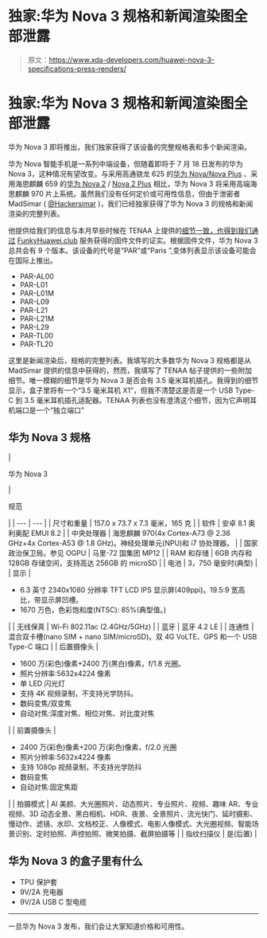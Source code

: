 # 独家:华为 Nova 3 规格和新闻渲染图全部泄露

> 原文：<https://www.xda-developers.com/huawei-nova-3-specifications-press-renders/>

# 独家:华为 Nova 3 规格和新闻渲染图全部泄露

华为 Nova 3 即将推出，我们独家获得了该设备的完整规格表和多个新闻渲染。

华为 Nova 智能手机是一系列中端设备，但随着即将于 7 月 18 日发布的华为 Nova 3，这种情况有望改变。与采用高通骁龙 625 的[华为 Nova/Nova Plus](https://forum.xda-developers.com/nova-plus) 、采用海思麒麟 659 的[华为 Nova 2](https://forum.xda-developers.com/nova-2) / [Nova 2 Plus](https://forum.xda-developers.com/nova-2-plus) 相比，华为 Nova 3 将采用高端海思麒麟 970 片上系统。虽然我们没有任何定价或可用性信息，但由于泄密者 MadSimar ( [@Hackersimar](https://twitter.com/Hackersimar) )，我们已经独家获得了华为 Nova 3 的规格和新闻渲染的完整列表。

他提供给我们的信息与本月早些时候在 TENAA 上提供的[细节一致，也得到我们通过](https://www.xda-developers.com/huawei-nova-3-dual-front-rear-cameras-tenaa/) [FunkyHuawei.club](https://funkyhuawei.club) 服务获得的固件文件的证实。根据固件文件，华为 Nova 3 总共会有 9 个版本。该设备的代号是“PAR”或“Paris ”,变体列表显示该设备可能会在国际上推出。

*   PAR-AL00
*   PAR-L01
*   PAR-L01M
*   PAR-L09
*   PAR-L21
*   PAR-L21M
*   PAR-L29
*   PAR-TL00
*   PAR-TL20

这里是新闻渲染后，规格的完整列表。我填写的大多数华为 Nova 3 规格都是从 MadSimar 提供的信息中获得的，然而，我填写了 TENAA 帖子提供的一些附加细节。唯一模糊的细节是华为 Nova 3 是否会有 3.5 毫米耳机插孔。我得到的细节显示，盒子里将有一个“3.5 毫米耳机 X1”，但我不清楚这是否是一个 USB Type-C 到 3.5 毫米耳机插孔适配器。TENAA 列表也没有澄清这个细节，因为它声明耳机端口是一个“独立端口”

## 华为 Nova 3 规格

| 

华为 Nova 3

 | 

规范

 |
| --- | --- |
| 尺寸和重量 | 157.0 x 73.7 x 7.3 毫米，165 克 |
| 软件 | 安卓 8.1 奥利奥配 EMUI 8.2 |
| 中央处理器 | 海思麒麟 970(4x Cortex-A73 @ 2.36 GHz+4x Cortex-A53 @ 1.8 GHz)。神经处理单元(NPU)和 i7 协处理器。 |
| 国家政治保卫局。参见 OGPU | 马里-72 国集团 MP12 |
| RAM 和存储 | 6GB 内存和 128GB 存储空间，支持高达 256GB 的 microSD |
| 电池 | 3，750 毫安时(典型) |
| 显示 | 

*   6.3 英寸 2340x1080 分辨率 TFT LCD IPS 显示屏(409ppi)。19.5:9 宽高比，带显示屏凹槽。
*   1670 万色，色彩饱和度(NTSC): 85%(典型值。)

 |
| 无线保真 | Wi-Fi 802.11ac (2.4GHz/5GHz) |
| 蓝牙 | 蓝牙 4.2 LE |
| 连通性 | 混合双卡槽(nano SIM + nano SIM/microSD)。双 4G VoLTE、GPS 和一个 USB Type-C 端口 |
| 后置摄像头 | 

*   1600 万(彩色)像素+2400 万(黑白)像素，f/1.8 光圈。
*   照片分辨率:5632x4224 像素
*   单 LED 闪光灯
*   支持 4K 视频录制，不支持光学防抖。
*   数码变焦/双变焦
*   自动对焦:深度对焦、相位对焦、对比度对焦

 |
| 前置摄像头 | 

*   2400 万(彩色)像素+200 万(彩色)像素，f/2.0 光圈
*   照片分辨率:5632x4224 像素
*   支持 1080p 视频录制，不支持光学防抖
*   数码变焦
*   自动对焦:固定焦距

 |
| 拍摄模式 | AI 美颜、大光圈照片、动态照片、专业照片、视频、趣味 AR、专业视频、3D 动态全景、黑白相机、HDR、夜景、全景照片、流光快门、延时摄影、慢动作、滤镜、水印、文档校正、人像模式、电影人像模式、大光圈视频、智能场景识别、定时拍照、声控拍照、微笑拍摄、截屏拍摄等 |
| 指纹扫描仪 | 是(后置) |

## 华为 Nova 3 的盒子里有什么

*   TPU 保护套
*   9V/2A 充电器
*   9V/2A USB C 型电缆

* * *

一旦华为 Nova 3 发布，我们会让大家知道价格和可用性。